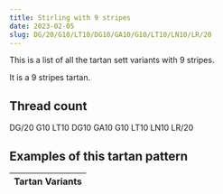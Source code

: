 ```yaml
---
title: Stirling with 9 stripes
date: 2023-02-05
slug: DG/20/G10/LT10/DG10/GA10/G10/LT10/LN10/LR/20
---
```

This is a list of all the tartan sett variants with 9 stripes.

It is a 9 stripes tartan.


## Thread count
DG/20 G10 LT10 DG10 GA10 G10 LT10 LN10 LR/20

## Examples of this tartan pattern

| Tartan Variants |
|---------------|
